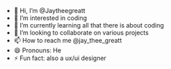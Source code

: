 - 👋 Hi, I’m @Jaytheegreatt
- 👀 I’m interested in coding
- 🌱 I’m currently learning all that there is about coding 
- 💞️ I’m looking to collaborate on various projects 
- 📫 How to reach me @jay_thee_greatt
- 😄 Pronouns: He
- ⚡ Fun fact: also a ux/ui designer

<!---
Jaytheegreatt/Jaytheegreatt is a ✨ special ✨ repository because its `README.md` (this file) appears on your GitHub profile.
You can click the Preview link to take a look at your changes.
--->
